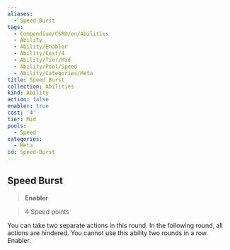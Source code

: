 ```yaml
---
aliases:
  - Speed Burst
tags:
  - Compendium/CSRD/en/Abilities
  - Ability
  - Ability/Enabler
  - Ability/Cost/4
  - Ability/Tier/Mid
  - Ability/Pool/Speed
  - Ability/Categories/Meta
title: Speed Burst
collection: Abilities
kind: Ability
action: false
enabler: true
cost: '4'
tier: Mid
pools:
  - Speed
categories:
  - Meta
id: Speed-Burst
---
```

## Speed Burst  
  
>**Enabler**  
  
>4 Speed points
  
  
  
You can take two separate actions in this round. In the following round, all actions are hindered. You cannot use this ability two rounds in a row. Enabler.
